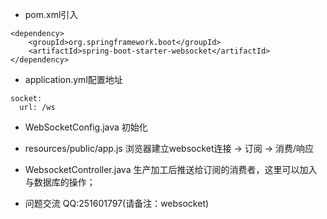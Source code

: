 - pom.xml引入

```
<dependency>
    <groupId>org.springframework.boot</groupId>
    <artifactId>spring-boot-starter-websocket</artifactId>
</dependency>
```
- application.yml配置地址
```
socket:
  url: /ws
```

- WebSocketConfig.java
初始化

- resources/public/app.js
浏览器建立websocket连接 -> 订阅 -> 消费/响应

- WebsocketController.java
生产加工后推送给订阅的消费者，这里可以加入与数据库的操作；<br>

- 问题交流
QQ:251601797(请备注：websocket)



